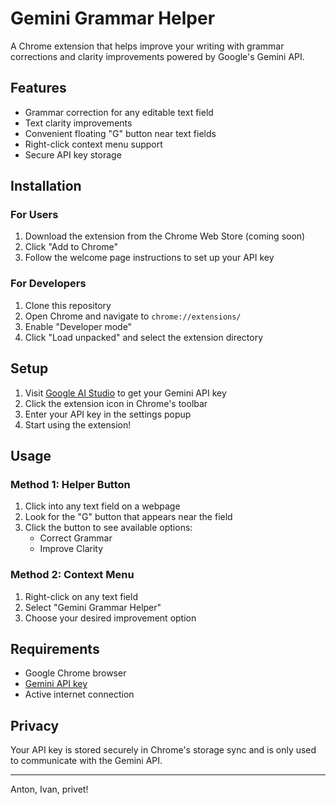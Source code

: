 # Gemini Grammar Helper

A Chrome extension that helps improve your writing with grammar corrections and clarity improvements powered by Google's Gemini API.

## Features

- Grammar correction for any editable text field
- Text clarity improvements
- Convenient floating "G" button near text fields
- Right-click context menu support
- Secure API key storage

## Installation

### For Users

1. Download the extension from the Chrome Web Store (coming soon)
2. Click "Add to Chrome"
3. Follow the welcome page instructions to set up your API key

### For Developers

1. Clone this repository
2. Open Chrome and navigate to `chrome://extensions/`
3. Enable "Developer mode"
4. Click "Load unpacked" and select the extension directory

## Setup

1. Visit [Google AI Studio](https://aistudio.google.com/app/apikey) to get your Gemini API key
2. Click the extension icon in Chrome's toolbar
3. Enter your API key in the settings popup
4. Start using the extension!

## Usage

### Method 1: Helper Button

1. Click into any text field on a webpage
2. Look for the "G" button that appears near the field
3. Click the button to see available options:
   - Correct Grammar
   - Improve Clarity

### Method 2: Context Menu

1. Right-click on any text field
2. Select "Gemini Grammar Helper"
3. Choose your desired improvement option

## Requirements

- Google Chrome browser
- [Gemini API key](https://aistudio.google.com/)
- Active internet connection

## Privacy

Your API key is stored securely in Chrome's storage sync and is only used to communicate with the Gemini API.

---

Anton, Ivan, privet!
